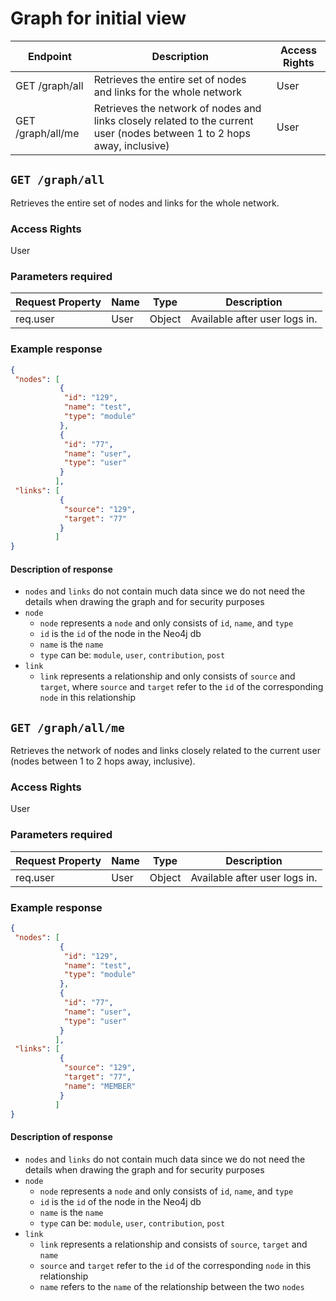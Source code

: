 # Graph for initial view
| Endpoint | Description | Access Rights |
|---|---|---|
| GET /graph/all | Retrieves the entire set of nodes and links for the whole network | User |
| GET /graph/all/me | Retrieves the network of nodes and links closely related to the current user (nodes between 1 to 2 hops away, inclusive) | User |

## `GET /graph/all`
Retrieves the entire set of nodes and links for the whole network.

### Access Rights
User

### Parameters required
| Request Property |  Name  |   Type   |           Description           |
|------------------|--------|----------|---------------------------------|
|     req.user     |  User  |  Object  |  Available after user logs in.  |

### Example response
```json
{
 "nodes": [
           {
            "id": "129",
            "name": "test",
            "type": "module"
           },
           {
            "id": "77",
            "name": "user",
            "type": "user"
           }
          ],
 "links": [
           {
            "source": "129",
            "target": "77"
           }
          ]
}
```

#### Description of response
* `nodes` and `links` do not contain much data since we do not need the details when drawing the graph and for security purposes
* `node`
  * `node` represents a `node` and only consists of `id`, `name`, and `type`
  * `id` is the `id` of the node in the Neo4j db
  * `name` is the `name`
  * `type` can be: `module`, `user`, `contribution`, `post`
* `link`
  * `link` represents a relationship and only consists of `source` and `target`, where `source` and `target` refer to the `id` of the corresponding `node` in this relationship


## `GET /graph/all/me`
Retrieves the network of nodes and links closely related to the current user (nodes between 1 to 2 hops away, inclusive).

### Access Rights
User

### Parameters required
|    Request Property    |     Name    |   Type   |           Description           |
|------------------------|-------------|----------|---------------------------------|
|           req.user     |     User    |  Object  |  Available after user logs in.  |

### Example response
```json
{
 "nodes": [
           {
            "id": "129",
            "name": "test",
            "type": "module"
           },
           {
            "id": "77",
            "name": "user",
            "type": "user"
           }
          ],
 "links": [
           {
            "source": "129",
            "target": "77",
            "name": "MEMBER"
           }
          ]
}
```

#### Description of response
* `nodes` and `links` do not contain much data since we do not need the details when drawing the graph and for security purposes
* `node`
  * `node` represents a `node` and only consists of `id`, `name`, and `type`
  * `id` is the `id` of the node in the Neo4j db
  * `name` is the `name`
  * `type` can be: `module`, `user`, `contribution`, `post`
* `link`
  * `link` represents a relationship and consists of `source`, `target` and `name`
  * `source` and `target` refer to the `id` of the corresponding `node` in this relationship
  * `name` refers to the `name` of the relationship between the two `nodes`